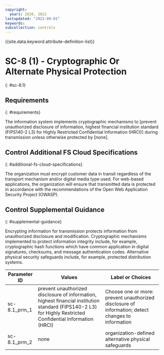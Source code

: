 ```yaml
---
copyright:
  years: 2020, 2022
lastupdated: "2022-09-01"
keywords: 
subcollection: controls
---
```



{{site.data.keyword.attribute-definition-list}}


# SC-8 (1) - Cryptographic Or Alternate Physical Protection
{: #sc-8.1}

## Requirements
{: #requirements}

The information system implements cryptographic mechanisms to [prevent unauthorized disclosure of information, highest financial institution standard (FIPS140-2 L3) for Highly Restricted Confidential Information (HRCI)] during transmission unless otherwise protected by [none].

## Control Additional FS Cloud Specifications
{: #additional-fs-cloud-specifications}

The organization must encrypt customer data in transit regardless of the transport mechanism and/or digital media type used. For web-based applications, the organization will ensure that transmitted data is protected in accordance with the recommendations of the Open Web Application Security Project (OWASP).

## Control Supplemental Guidance
{: #supplemental-guidance}

Encrypting information for transmission protects information from unauthorized disclosure and modification. Cryptographic mechanisms implemented to protect information integrity include, for example, cryptographic hash functions which have common application in digital signatures, checksums, and message authentication codes. Alternative physical security safeguards include, for example, protected distribution systems.

| Parameter ID | Values | Label or Choices |
|---|---|---|
| sc-8.1_prm_1 | prevent unauthorized disclosure of information, highest financial institution standard (FIPS140-2 L3) for Highly Restricted Confidential Information (HRCI) | Choose one or more: prevent unauthorized disclosure of information; detect changes to information |
| sc-8.1_prm_2 | none | organization-defined alternative physical safeguards |